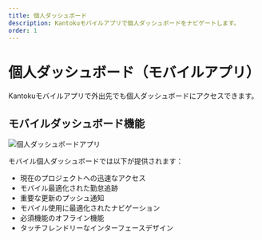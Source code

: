 ```yaml
---
title: 個人ダッシュボード
description: Kantokuモバイルアプリで個人ダッシュボードをナビゲートします。
order: 1
---
```


# 個人ダッシュボード（モバイルアプリ）

Kantokuモバイルアプリで外出先でも個人ダッシュボードにアクセスできます。

## モバイルダッシュボード機能

![個人ダッシュボードアプリ](/guide-books/app-version/01-personal-dashboard.jpg)

モバイル個人ダッシュボードでは以下が提供されます：
- 現在のプロジェクトへの迅速なアクセス
- モバイル最適化された勤怠追跡
- 重要な更新のプッシュ通知
- モバイル使用に最適化されたナビゲーション
- 必須機能のオフライン機能
- タッチフレンドリーなインターフェースデザイン
